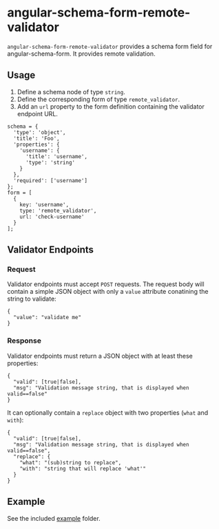 # angular-schema-form-remote-validator

``angular-schema-form-remote-validator`` provides a schema form field for angular-schema-form. It provides remote validation.

## Usage

1. Define a schema node of type ``string``.
2. Define the corresponding form of type ``remote_validator``.
3. Add an ``url`` property to the form definition containing the validator endpoint URL.

```
schema = {
  'type': 'object',
  'title': 'Foo',
  'properties': {
    'username': {
      'title': 'username',
      'type': 'string'
    }
  },
  'required': ['username']
};
form = [
  {
    key: 'username',
    type: 'remote_validator',
    url: 'check-username'
  }
];
```

## Validator Endpoints

### Request

Validator endpoints must accept ``POST`` requests.
The request body will contain a simple JSON object with only a ``value`` attribute conatining the string to validate:

```
{
  "value": "validate me"
}
```

### Response

Validator endpoints must return a JSON object with at least these properties:

```
{
  "valid": [true|false],
  "msg": "Validation message string, that is displayed when valid==false"
}
```

It can optionally contain a ``replace`` object with two properties (``what`` and ``with``):

```
{
  "valid": [true|false],
  "msg": "Validation message string, that is displayed when valid==false",
  "replace": {
    "what": "(sub)string to replace",
    "with": "string that will replace 'what'"
  }
}
```

## Example

See the included [example](example) folder.
